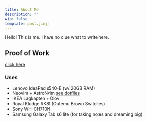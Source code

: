 ```yaml
---
title: About Me
description: ""
wip: false
template: post.jinja
---
```


Hello! This is me. I have no clue what to write here.

## Proof of Work

[click here](/proof_of_work.html)

### Uses

- Lenovo IdeaPad s540-E (w/ 20GB RAM)
- Neovim + AstroNvim [see dotfiles](https://github.com/anirudhRowjee/dotfiles)
- IKEA Lagkapten + Olov
- Royal Kludge RK81 (Outemu Brown Switches)
- Sony WH-CH710N
- Samsung Galaxy Tab s6 lite (for taking notes and dreaming big)
